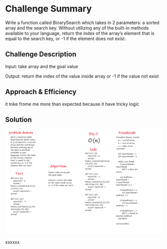 # Challenge Summary
Write a function called BinarySearch which takes in 2 parameters: a sorted array and the search key. Without utilizing any of the built-in methods available to your language, return the index of the array’s element that is equal to the search key, or -1 if the element does not exist.

## Challenge Description
Input: take array and the goal value

Output: return the index of the value inside array or -1 if the value not exist

## Approach & Efficiency
it toke frome me more than expected because it have tricky logic

## Solution
![binary search](../../../assets/array_binary_search.png)

xxxxxx